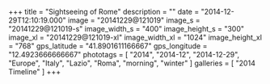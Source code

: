 +++
title = "Sightseeing of Rome"
description = ""
date = "2014-12-29T12:10:19.000"
image = "20141229@121019"
image_s = "20141229@121019-s"
image_width_s = "400"
image_height_s = "300"
image_xl = "20141229@121019-xl"
image_width_xl = "1024"
image_height_xl = "768"
gps_latitude = "41.8901611166667"
gps_longitude = "12.4923666666667"
phototags = [ "2014", "2014-12", "2014-12-29", "Europe", "Italy", "Lazio", "Roma", "morning", "winter" ]
galleries = [ "2014 Timeline" ]
+++
